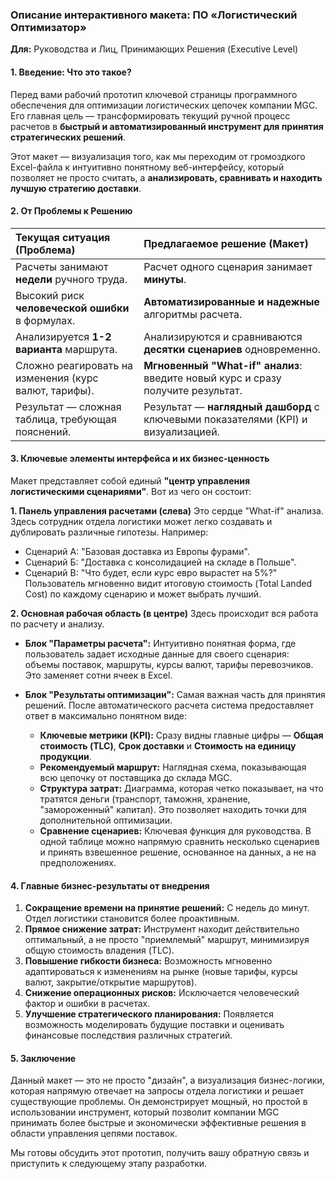 ### **Описание интерактивного макета: ПО «Логистический Оптимизатор»**

**Для:** Руководства и Лиц, Принимающих Решения (Executive Level)

#### **1. Введение: Что это такое?**

Перед вами рабочий прототип ключевой страницы программного обеспечения для оптимизации логистических цепочек компании MGC. Его главная цель — трансформировать текущий ручной процесс расчетов в **быстрый и автоматизированный инструмент для принятия стратегических решений**.

Этот макет — визуализация того, как мы переходим от громоздкого Excel-файла к интуитивно понятному веб-интерфейсу, который позволяет не просто считать, а **анализировать, сравнивать и находить лучшую стратегию доставки**.

#### **2. От Проблемы к Решению**

| **Текущая ситуация (Проблема)** | **Предлагаемое решение (Макет)** |
| :--- | :--- |
| Расчеты занимают **недели** ручного труда. | Расчет одного сценария занимает **минуты**. |
| Высокий риск **человеческой ошибки** в формулах. | **Автоматизированные и надежные** алгоритмы расчета. |
| Анализируется **1-2 варианта** маршрута. | Анализируются и сравниваются **десятки сценариев** одновременно. |
| Сложно реагировать на изменения (курс валют, тарифы). | **Мгновенный "What-if" анализ**: введите новый курс и сразу получите результат. |
| Результат — сложная таблица, требующая пояснений. | Результат — **наглядный дашборд** с ключевыми показателями (KPI) и визуализацией. |

#### **3. Ключевые элементы интерфейса и их бизнес-ценность**

Макет представляет собой единый **"центр управления логистическими сценариями"**. Вот из чего он состоит:

**1. Панель управления расчетами (слева)**
Это сердце "What-if" анализа. Здесь сотрудник отдела логистики может легко создавать и дублировать различные гипотезы. Например:
*   Сценарий А: "Базовая доставка из Европы фурами".
*   Сценарий Б: "Доставка с консолидацией на складе в Польше".
*   Сценарий В: "Что будет, если курс евро вырастет на 5%?"
Пользователь мгновенно видит итоговую стоимость (Total Landed Cost) по каждому сценарию и может выбрать лучший.

**2. Основная рабочая область (в центре)**
Здесь происходит вся работа по расчету и анализу.

*   **Блок "Параметры расчета":** Интуитивно понятная форма, где пользователь задает исходные данные для своего сценария: объемы поставок, маршруты, курсы валют, тарифы перевозчиков. Это заменяет сотни ячеек в Excel.

*   **Блок "Результаты оптимизации":** Самая важная часть для принятия решений. После автоматического расчета система предоставляет ответ в максимально понятном виде:
    *   **Ключевые метрики (KPI):** Сразу видны главные цифры — **Общая стоимость (TLC)**, **Срок доставки** и **Стоимость на единицу продукции**.
    *   **Рекомендуемый маршрут:** Наглядная схема, показывающая всю цепочку от поставщика до склада MGC.
    *   **Структура затрат:** Диаграмма, которая четко показывает, на что тратятся деньги (транспорт, таможня, хранение, "замороженный" капитал). Это позволяет находить точки для дополнительной оптимизации.
    *   **Сравнение сценариев:** Ключевая функция для руководства. В одной таблице можно напрямую сравнить несколько сценариев и принять взвешенное решение, основанное на данных, а не на предположениях.

#### **4. Главные бизнес-результаты от внедрения**

1.  **Сокращение времени на принятие решений:** С недель до минут. Отдел логистики становится более проактивным.
2.  **Прямое снижение затрат:** Инструмент находит действительно оптимальный, а не просто "приемлемый" маршрут, минимизируя общую стоимость владения (TLC).
3.  **Повышение гибкости бизнеса:** Возможность мгновенно адаптироваться к изменениям на рынке (новые тарифы, курсы валют, закрытие/открытие маршрутов).
4.  **Снижение операционных рисков:** Исключается человеческий фактор и ошибки в расчетах.
5.  **Улучшение стратегического планирования:** Появляется возможность моделировать будущие поставки и оценивать финансовые последствия различных стратегий.

#### **5. Заключение**

Данный макет — это не просто "дизайн", а визуализация бизнес-логики, которая напрямую отвечает на запросы отдела логистики и решает существующие проблемы. Он демонстрирует мощный, но простой в использовании инструмент, который позволит компании MGC принимать более быстрые и экономически эффективные решения в области управления цепями поставок.

Мы готовы обсудить этот прототип, получить вашу обратную связь и приступить к следующему этапу разработки.
